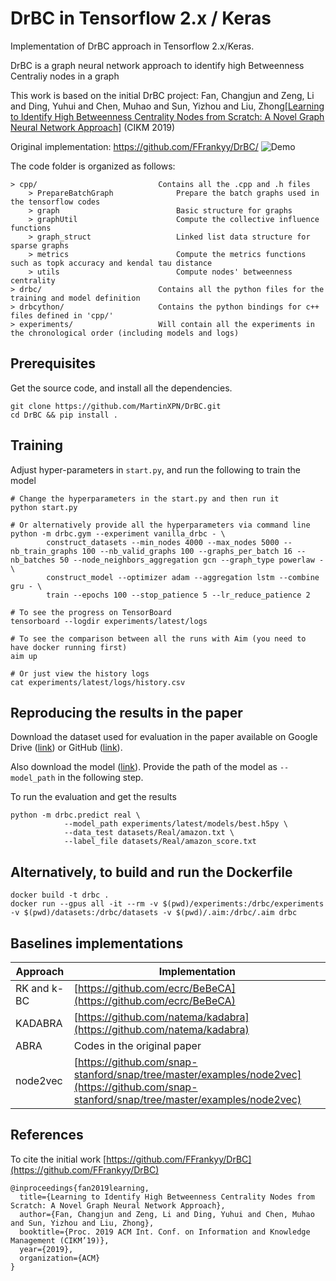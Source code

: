 # DrBC in Tensorflow 2.x / Keras
Implementation of DrBC approach in Tensorflow 2.x/Keras.

DrBC is a graph neural network approach to identify high Betweenness Centraliy nodes in a graph

This work is based on the initial DrBC project:
Fan, Changjun and Zeng, Li and Ding, Yuhui and Chen, Muhao and Sun, Yizhou and Liu, Zhong[[Learning to Identify High Betweenness Centrality Nodes from Scratch: A Novel Graph Neural Network Approach]](http://arxiv.org/abs/1905.10418) (CIKM 2019)

Original implementation: https://github.com/FFrankyy/DrBC/
![](https://i.imgur.com/vqBlSUQ.jpg "Demo")


The code folder is organized as follows:
```text
> cpp/                           Contains all the .cpp and .h files
    > PrepareBatchGraph              Prepare the batch graphs used in the tensorflow codes
    > graph                          Basic structure for graphs
    > graphUtil                      Compute the collective influence functions
    > graph_struct                   Linked list data structure for sparse graphs
    > metrics                        Compute the metrics functions such as topk accuracy and kendal tau distance
    > utils                          Compute nodes' betweenness centrality
> drbc/                          Contains all the python files for the training and model definition
> drbcython/                     Contains the python bindings for c++ files defined in 'cpp/'
> experiments/                   Will contain all the experiments in the chronological order (including models and logs)
```


## Prerequisites
Get the source code, and install all the dependencies.
```shell
git clone https://github.com/MartinXPN/DrBC.git
cd DrBC && pip install .
```

## Training
Adjust hyper-parameters in `start.py`, and run the following to train the model
```shell
# Change the hyperparameters in the start.py and then run it
python start.py

# Or alternatively provide all the hyperparameters via command line
python -m drbc.gym --experiment vanilla_drbc - \
        construct_datasets --min_nodes 4000 --max_nodes 5000 --nb_train_graphs 100 --nb_valid_graphs 100 --graphs_per_batch 16 --nb_batches 50 --node_neighbors_aggregation gcn --graph_type powerlaw - \
        construct_model --optimizer adam --aggregation lstm --combine gru - \ 
        train --epochs 100 --stop_patience 5 --lr_reduce_patience 2

# To see the progress on TensorBoard
tensorboard --logdir experiments/latest/logs

# To see the comparison between all the runs with Aim (you need to have docker running first)
aim up

# Or just view the history logs
cat experiments/latest/logs/history.csv
```


## Reproducing the results in the paper
Download the dataset used for evaluation in the paper available on 
Google Drive ([link](https://drive.google.com/file/d/1nsVX8t5EP3JaTjfeHPf74N21jSDUA8dJ/view?usp=sharing))
or GitHub ([link](https://github.com/MartinXPN/DrBC/releases/download/v0.0.1/datasets.zip)).

Also download the model ([link](https://github.com/MartinXPN/DrBC/releases/download/v0.0.1/best-model.zip)).
Provide the path of the model as `--model_path` in the following step.

To run the evaluation and get the results
```shell
python -m drbc.predict real \
            --model_path experiments/latest/models/best.h5py \
            --data_test datasets/Real/amazon.txt \
            --label_file datasets/Real/amazon_score.txt
```

## Alternatively, to build and run the Dockerfile
```shell
docker build -t drbc .
docker run --gpus all -it --rm -v $(pwd)/experiments:/drbc/experiments -v $(pwd)/datasets:/drbc/datasets -v $(pwd)/.aim:/drbc/.aim drbc
```


## Baselines implementations
| Approach      | Implementation  |
| ------------- | --------------- |
| RK and k-BC   | [https://github.com/ecrc/BeBeCA](https://github.com/ecrc/BeBeCA) |
| KADABRA       | [https://github.com/natema/kadabra](https://github.com/natema/kadabra) |
| ABRA          | Codes in the original paper |
| node2vec      | [https://github.com/snap-stanford/snap/tree/master/examples/node2vec](https://github.com/snap-stanford/snap/tree/master/examples/node2vec) |



## References
To cite the initial work [https://github.com/FFrankyy/DrBC](https://github.com/FFrankyy/DrBC)
```
@inproceedings{fan2019learning,
  title={Learning to Identify High Betweenness Centrality Nodes from Scratch: A Novel Graph Neural Network Approach},
  author={Fan, Changjun and Zeng, Li and Ding, Yuhui and Chen, Muhao and Sun, Yizhou and Liu, Zhong},
  booktitle={Proc. 2019 ACM Int. Conf. on Information and Knowledge Management (CIKM’19)},
  year={2019},
  organization={ACM}
}
```

